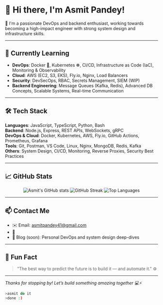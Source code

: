 # 👋 Hi there, I'm Asmit Pandey!

🚀 I'm a passionate DevOps and backend enthusiast, working towards becoming a high-impact engineer with strong system design and infrastructure skills.

---

## 🌱 Currently Learning

- **DevOps**: Docker 🐳, Kubernetes ☸️, CI/CD, Infrastructure as Code (IaC), Monitoring & Observability  
- **Cloud**: AWS (EC2, S3, EKS), Fly.io, Nginx, Load Balancers  
- **Security**: DevSecOps, RBAC, Secrets Management, SIEM (WIP)  
- **Backend Engineering**: Message Queues (Kafka, Redis), Advanced DB Concepts, Scalable Systems, Real-time Communication  

---

## 🛠️ Tech Stack

**Languages**: JavaScript, TypeScript, Python, Bash  
**Backend**: Node.js, Express, REST APIs, WebSockets, gRPC  
**DevOps & Cloud**: Docker, Kubernetes, AWS, Fly.io, GitHub Actions, Prometheus, Grafana  
**Tools**: Git, Postman, VS Code, Linux, Nginx, MongoDB, Redis, Kafka  
**Others**: System Design, CI/CD, Monitoring, Reverse Proxies, Security Best Practices  

---

## 📈 GitHub Stats

<p align="center">
  <img src="https://github-readme-stats.vercel.app/api?username=asmit990&show_icons=true&theme=radical" alt="Asmit's GitHub stats" />
  <img src="https://github-readme-streak-stats.herokuapp.com/?user=asmit990&theme=radical" alt="GitHub Streak" />
  <img src="https://github-readme-stats.vercel.app/api/top-langs/?username=asmit990&layout=compact&theme=radical" alt="Top Languages" />
</p>

---

## 📫 Contact Me

- ✉️ Email: [asmitpandey41@gmail.com](mailto:asmitpandey41@gmail.com)  
- 💼  
- 🧠 Blog (soon): Personal DevOps and system design deep-dives  

---

## 🧩 Fun Fact

> "The best way to predict the future is to build it — and automate it." ⚙️

---

_Thanks for stopping by! Let’s build something amazing together 💻⚡_
```bash
>asmit do it
>done :)
